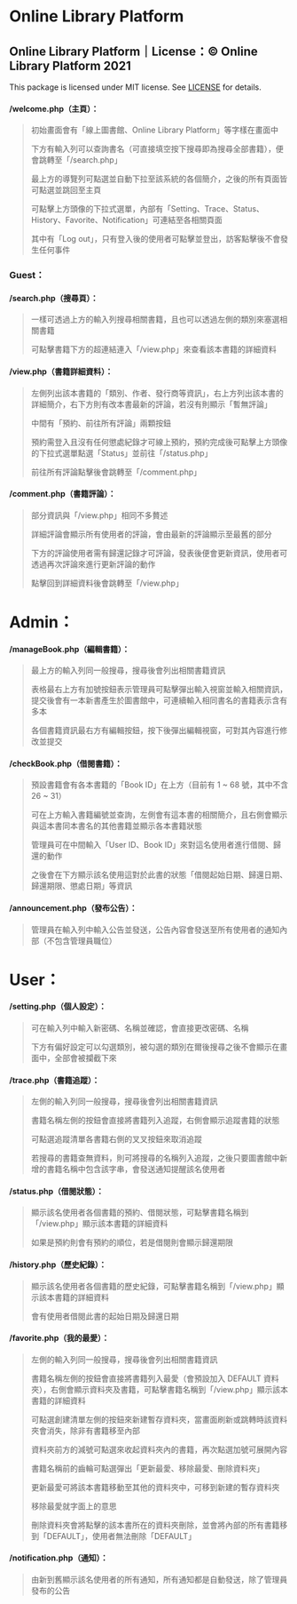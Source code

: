 # Online Library Platform

## Online Library Platform｜License：© Online Library Platform 2021

This package is licensed under MIT license. See [LICENSE](https://github.com/Akazukin8763/OnlineLibraryPlatform/blob/main/LICENSE) for details.  

#### /welcome.php（主頁）：
> 初始畫面會有「線上圖書館、Online Library Platform」等字樣在畫面中
> 
> 下方有輸入列可以查詢書名（可直接填空按下搜尋即為搜尋全部書籍），便會跳轉至「/search.php」
> 
> 最上方的導覽列可點選並自動下拉至該系統的各個簡介，之後的所有頁面皆可點選並跳回至主頁
> 
> 可點擊上方頭像的下拉式選單，內部有「Setting、Trace、Status、History、Favorite、Notification」可連結至各相關頁面
> 
> 其中有「Log out」，只有登入後的使用者可點擊並登出，訪客點擊後不會發生任何事件

### Guest：
#### /search.php（搜尋頁）：
> 一樣可透過上方的輸入列搜尋相關書籍，且也可以透過左側的類別來塞選相關書籍
> 
> 可點擊書籍下方的超連結連入「/view.php」來查看該本書籍的詳細資料

#### /view.php（書籍詳細資料）：
> 左側列出該本書籍的「類別、作者、發行商等資訊」，右上方列出該本書的詳細簡介，右下方則有改本書最新的評論，若沒有則顯示「暫無評論」
> 
> 中間有「預約、前往所有評論」兩顆按鈕
> 
> 預約需登入且沒有任何懲處紀錄才可線上預約，預約完成後可點擊上方頭像的下拉式選單點選「Status」並前往「/status.php」
> 
> 前往所有評論點擊後會跳轉至「/comment.php」

#### /comment.php（書籍評論）：
> 部分資訊與「/view.php」相同不多贅述
> 
> 詳細評論會顯示所有使用者的評論，會由最新的評論顯示至最舊的部分
> 
> 下方的評論使用者需有歸還記錄才可評論，發表後便會更新資訊，使用者可透過再次評論來進行更新評論的動作
> 
> 點擊回到詳細資料後會跳轉至「/view.php」

# Admin：
#### /manageBook.php（編輯書籍）：
> 最上方的輸入列同一般搜尋，搜尋後會列出相關書籍資訊
> 
> 表格最右上方有加號按鈕表示管理員可點擊彈出輸入視窗並輸入相關資訊，提交後會有一本新書產生於圖書館中，可連續輸入相同書名的書籍表示含有多本
> 
> 各個書籍資訊最右方有編輯按鈕，按下後彈出編輯視窗，可對其內容進行修改並提交

#### /checkBook.php（借閱書籍）：
> 預設書籍會有各本書籍的「Book ID」在上方（目前有 1 ~ 68 號，其中不含 26 ~ 31）
> 
> 可在上方輸入書籍編號並查詢，左側會有這本書的相關簡介，且右側會顯示與這本書同本書名的其他書籍並顯示各本書籍狀態
> 
> 管理員可在中間輸入「User ID、Book ID」來對這名使用者進行借閱、歸還的動作
> 
> 之後會在下方顯示該名使用這對於此書的狀態「借閱起始日期、歸還日期、歸還期限、懲處日期」等資訊

#### /announcement.php（發布公告）：
> 管理員在輸入列中輸入公告並發送，公告內容會發送至所有使用者的通知內部（不包含管理員職位）

# User：
#### /setting.php（個人設定）：
> 可在輸入列中輸入新密碼、名稱並確認，會直接更改密碼、名稱
> 
> 下方有偏好設定可以勾選類別，被勾選的類別在爾後搜尋之後不會顯示在畫面中，全部會被攔截下來

#### /trace.php（書籍追蹤）：
> 左側的輸入列同一般搜尋，搜尋後會列出相關書籍資訊
> 
> 書籍名稱左側的按鈕會直接將書籍列入追蹤，右側會顯示追蹤書籍的狀態
> 
> 可點選追蹤清單各書籍右側的叉叉按鈕來取消追蹤
> 
> 若搜尋的書籍查無資料，則可將搜尋的名稱列入追蹤，之後只要圖書館中新增的書籍名稱中包含該字串，會發送通知提醒該名使用者


#### /status.php（借閱狀態）：
> 顯示該名使用者各個書籍的預約、借閱狀態，可點擊書籍名稱到「/view.php」顯示該本書籍的詳細資料
> 
> 如果是預約則會有預約的順位，若是借閱則會顯示歸還期限

#### /history.php（歷史紀錄）：
> 顯示該名使用者各個書籍的歷史紀錄，可點擊書籍名稱到「/view.php」顯示該本書籍的詳細資料
> 
> 會有使用者借閱此書的起始日期及歸還日期

#### /favorite.php（我的最愛）：
> 左側的輸入列同一般搜尋，搜尋後會列出相關書籍資訊
> 
> 書籍名稱左側的按鈕會直接將書籍列入最愛（會預設加入 DEFAULT 資料夾），右側會顯示資料夾及書籍，可點擊書籍名稱到「/view.php」顯示該本書籍的詳細資料
> 
> 可點選創建清單左側的按鈕來新建暫存資料夾，當畫面刷新或跳轉時該資料夾會消失，除非有書籍移至內部
> 
> 資料夾前方的減號可點選來收起資料夾內的書籍，再次點選加號可展開內容
> 
> 書籍名稱前的齒輪可點選彈出「更新最愛、移除最愛、刪除資料夾」
> 
> 更新最愛可將該本書籍移動至其他的資料夾中，可移到新建的暫存資料夾
> 
> 移除最愛就字面上的意思
> 
> 刪除資料夾會將點擊的該本書所在的資料夾刪除，並會將內部的所有書籍移到「DEFAULT」，使用者無法刪除「DEFAULT」

#### /notification.php（通知）：
> 由新到舊顯示該名使用者的所有通知，所有通知都是自動發送，除了管理員發布的公告
